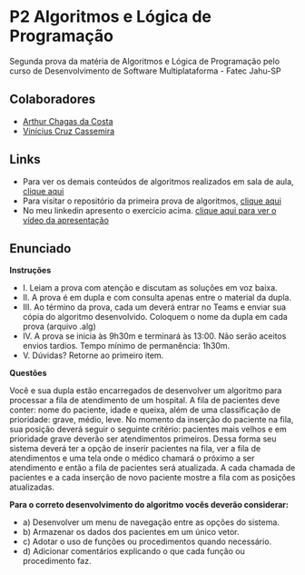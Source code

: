# P2 Algoritmos e Lógica de Programação
Segunda prova da matéria de Algoritmos e Lógica de Programação pelo curso de Desenvolvimento de Software Multiplataforma - Fatec Jahu-SP

## Colaboradores

- [Arthur Chagas da Costa](https://github.com/arthurch-costa)
- [Vinícius Cruz Cassemira](https://github.com/ViniciusCassemira)

## Links

- Para ver os demais conteúdos de algoritmos realizados em sala de aula, [clique aqui](https://github.com/ViniciusCassemira/algoritmos)
- Para visitar o repositório da primeira prova de algoritmos, [clique aqui](https://github.com/ViniciusCassemira/Fatec-ProvaAlgoritmo1)
- No meu linkedin apresento o exercício acima. [clique aqui para ver o vídeo da apresentação](https://www.linkedin.com/feed/update/urn:li:ugcPost:7210635625757134848/)

## Enunciado

**Instruções**
- I. Leiam a prova com atenção e discutam as soluções em voz baixa.
- II. A prova é em dupla e com consulta apenas entre o material da dupla.
- III. Ao término da prova, cada um deverá entrar no Teams e enviar sua cópia do 
algoritmo desenvolvido. Coloquem o nome da dupla em cada prova (arquivo .alg)
- IV. A prova se inicia às 9h30m e terminará às 13:00. Não serão aceitos envios tardios. 
Tempo mínimo de permanência: 1h30m.
- V. Dúvidas? Retorne ao primeiro item.
  
**Questões**

Você e sua dupla estão encarregados de desenvolver um algoritmo para processar 
a fila de atendimento de um hospital. A fila de pacientes deve conter: nome do 
paciente, idade e queixa, além de uma classificação de prioridade: grave, médio, 
leve. No momento da inserção do paciente na fila, sua posição deverá seguir o 
seguinte critério: pacientes mais velhos e em prioridade grave deverão ser 
atendimentos primeiros. Dessa forma seu sistema deverá ter a opção de inserir 
pacientes na fila, ver a fila de atendimentos e uma tela onde o médico chamará o 
próximo a ser atendimento e então a fila de pacientes será atualizada. A cada 
chamada de pacientes e a cada inserção de novo paciente mostre a fila com as 
posições atualizadas.

**Para o correto desenvolvimento do algoritmo vocês deverão considerar:**

- a) Desenvolver um menu de navegação entre as opções do sistema.
- b) Armazenar os dados dos pacientes em um único vetor.
- c) Adotar o uso de funções ou procedimentos quando necessário.
- d) Adicionar comentários explicando o que cada função ou procedimento faz.
